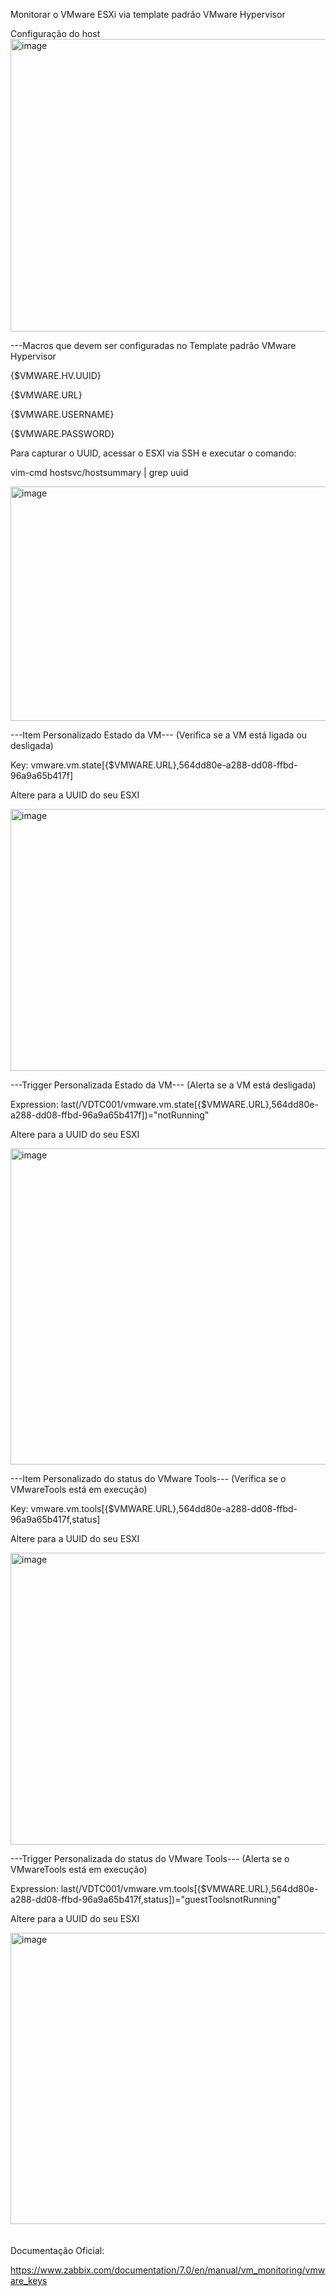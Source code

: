 Monitorar o VMware ESXi via template padrão VMware Hypervisor

Configuração do host
<img width="1046" height="468" alt="image" src="https://github.com/user-attachments/assets/ee51f0ed-39f8-413d-8bd9-56c5726f85f8" />


---Macros que devem ser configuradas no Template padrão VMware Hypervisor

{$VMWARE.HV.UUID}

{$VMWARE.URL}

{$VMWARE.USERNAME}

{$VMWARE.PASSWORD}

Para capturar o UUID, acessar o ESXI via SSH e executar o comando:

vim-cmd hostsvc/hostsummary | grep uuid

<img width="1038" height="375" alt="image" src="https://github.com/user-attachments/assets/621130be-f5dd-47d7-9245-81f8092bc6e1" />



---Item Personalizado Estado da VM--- (Verifica se a VM está ligada ou desligada)

Key: vmware.vm.state[{$VMWARE.URL},564dd80e-a288-dd08-ffbd-96a9a65b417f]

Altere para a UUID do seu ESXI

<img width="1031" height="419" alt="image" src="https://github.com/user-attachments/assets/9291810b-4ba0-46cc-9d40-7cf03c78bdf0" />



---Trigger Personalizada Estado da VM--- (Alerta se a VM está desligada)

Expression: last(/VDTC001/vmware.vm.state[{$VMWARE.URL},564dd80e-a288-dd08-ffbd-96a9a65b417f])="notRunning"

Altere para a UUID do seu ESXI

<img width="1042" height="506" alt="image" src="https://github.com/user-attachments/assets/f4ec1415-39f8-4eb0-b247-5221306d4d92" />



---Item Personalizado do status do VMware Tools--- (Verifica se o VMwareTools está em execução)

Key: vmware.vm.tools[{$VMWARE.URL},564dd80e-a288-dd08-ffbd-96a9a65b417f,status]

Altere para a UUID do seu ESXI

<img width="1035" height="467" alt="image" src="https://github.com/user-attachments/assets/2e203a4f-f329-4ae3-9808-bb3cca36944f" />



---Trigger Personalizada do status do VMware Tools--- (Alerta se o VMwareTools está em execução)

Expression: last(/VDTC001/vmware.vm.tools[{$VMWARE.URL},564dd80e-a288-dd08-ffbd-96a9a65b417f,status])="guestToolsnotRunning"

Altere para a UUID do seu ESXI

<img width="1046" height="466" alt="image" src="https://github.com/user-attachments/assets/857c7d31-8ea5-41a4-98e9-88347934f776" />
<br>
<br>
<br>
Documentação Oficial:

https://www.zabbix.com/documentation/7.0/en/manual/vm_monitoring/vmware_keys


